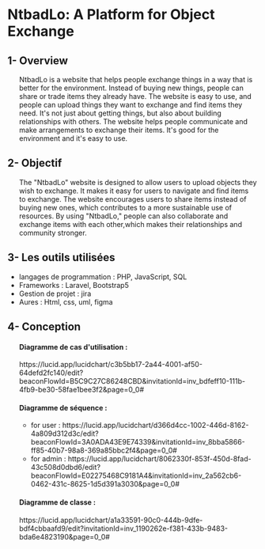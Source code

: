 
# NtbadLo: A Platform for Object Exchange
## 1- Overview
<ul>
NtbadLo is a website that helps people exchange things in a way that is better for the environment. Instead of buying new things, people can share or trade items they already have. The website is easy to use, and people can upload things they want to exchange and find items they need. It's not just about getting things, but also about building relationships with others. The website helps people communicate and make arrangements to exchange their items. It's good for the environment and it's easy to use.
</ul>


## 2- Objectif
<ul>
The "NtbadLo" website is designed to allow users to upload objects they wish to exchange. It makes it easy for users to navigate and find items to exchange. The website encourages users to share items instead of buying new ones, which contributes to a more sustainable use of resources. By using "NtbadLo," people can also collaborate and exchange items with each other,which makes their relationships and community stronger. 
</ul>


## 3- Les outils utilisées 
<ul>
<li> langages de programmation : PHP, JavaScript, SQL </li>
<li> Frameworks : Laravel, Bootstrap5 </li>
<li> Gestion de projet : jira </li>
<li> Aures : Html, css, uml, figma </li>

</ul>

## 4- Conception
<ul>
<h4> Diagramme de cas d'utilisation : </h4>
  https://lucid.app/lucidchart/c3b5bb17-2a44-4001-af50-64defd2fc140/edit?beaconFlowId=B5C9C27C86248CBD&invitationId=inv_bdfeff10-111b-4fb9-be30-58fae1bee3f2&page=0_0#
  
<h4> Diagramme de séquence : </h4>
<ul> 
  <li>for user : 
    https://lucid.app/lucidchart/d366d4cc-1002-446d-8162-4a809d312d3c/edit?beaconFlowId=3A0ADA43E9E74339&invitationId=inv_8bba5866-ff85-40b7-98a8-369a85bbc2f4&page=0_0#
    </li>
  <li> for admin :
  https://lucid.app/lucidchart/8062330f-853f-450d-8fad-43c508d0dbd6/edit?beaconFlowId=E02275468C9181A4&invitationId=inv_2a562cb6-0462-431c-8625-1d5d391a3030&page=0_0#
  </li>
  </ul>
<h4> Diagramme de classe : </h4>
  https://lucid.app/lucidchart/a1a33591-90c0-444b-9dfe-bdf4cbbaafd9/edit?invitationId=inv_1190262e-f381-433b-9483-bda6e4823190&page=0_0#
</ul>